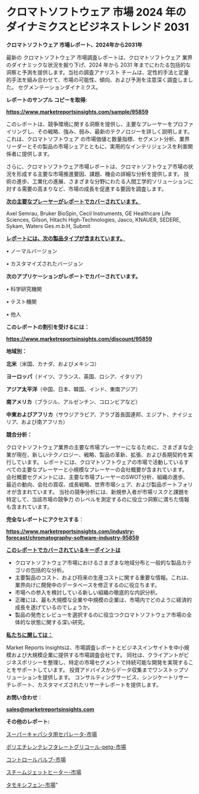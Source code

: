 # クロマトソフトウェア 市場 2024 年のダイナミクスとビジネストレンド 2031

<strong>クロマトソフトウェア 市場レポート、2024年から2031年</strong>

最新の クロマトソフトウェア 市場調査レポートは、クロマトソフトウェア 業界のダイナミックな状況を掘り下げ、2024 年から 2031 年までにわたる包括的な洞察と予測を提供します。当社の調査アナリスト チームは、定性的手法と定量的手法を組み合わせて、市場の可能性、傾向、および予測を注意深く調査しました。 セグメンテーションダイナミクス。



<strong>レポートのサンプル コピーを取得:</strong> <a href=https://www.marketreportsinsights.com/sample/95859>

<strong><u>https://www.marketreportsinsights.com/sample/95859</u></strong></a>

このレポートは、競争環境に関する洞察を提供し、主要なプレーヤーをプロファイリングし、その戦略、強み、弱み、最新のテクノロジーを詳しく説明します。 これは、クロマトソフトウェア の市場価値と数量指標、セグメント分析、業界リーダーとその製品の市場シェアとともに、実用的なインテリジェンスを利害関係者に提供します。

さらに、クロマトソフトウェア市場レポートは、クロマトソフトウェア市場の状況を形成する主要な市場推進要因、課題、機会の詳細な分析を提供します。 技術の進歩、工業化の進展、さまざまな分野にわたる人間工学的ソリューションに対する需要の高まりなど、市場の成長を促進する要因を調査します。



<strong><u>次の主要なプレーヤーがレポートでカバーされています。</u></strong>

Axel Semrau, Bruker BioSpin, Cecil Instruments, GE Healthcare Life Sciences, Gilson, Hitachi High-Technologies, Jasco, KNAUER, SEDERE, Sykam, Waters Ges.m.b.H, Submit



<strong><u><b>レポートには、次の製品タイプが含まれています。</b></u></strong>

• ノーマルバージョン

• カスタマイズされたバージョン



<strong><b>次のアプリケーションがレポートでカバーされています。</b></strong>

• 科学研究機関

• テスト機関

• 他人



<strong><b>このレポートの割引を受けるには：</b></strong><a href=https://www.marketreportsinsights.com/discount/95859>

<strong><u>https://www.marketreportsinsights.com/discount/95859</u></strong></a>



<strong>地域別：</strong>



<strong>北米</strong>（米国、カナダ、およびメキシコ）



<strong>ヨーロッパ</strong>（ドイツ、フランス、英国、ロシア、イタリア）



<strong>アジア太平洋</strong>（中国、日本、韓国、インド、東南アジア）



<strong>南アメリカ</strong>（ブラジル、アルゼンチン、コロンビアなど）



<strong>中東およびアフリカ</strong>（サウジアラビア、アラブ首長国連邦、エジプト、ナイジェリア、および南アフリカ）



<strong>競合分析：</strong>

クロマトソフトウェア業界の主要な市場プレーヤーになるために、さまざまな企業が現在、新しいテクノロジー、戦略、製品の革新、拡張、および長期契約を実行しています。 レポートには、クロマトソフトウェアの市場で活動しているすべての主要なプレーヤーと小規模なプレーヤーの会社概要が含まれています。 会社概要セグメントには、主要な市場プレーヤーのSWOT分析、組織の進歩、最近の動向、会社の買収、成長戦略、世界市場シェア、および製品ポートフォリオが含まれています。 当社の競争分析には、新規参入者が市場リスクと課題を特定して、当該市場の競争力 のレベルを測定するのに役立つ洞察に満ちた情報も含まれています。



<strong>完全なレポートにアクセスする</strong>：

<a href=https://www.marketreportsinsights.com/industry-forecast/chromatography-software-industry-95859>

<strong><u>https://www.marketreportsinsights.com/industry-forecast/chromatography-software-industry-95859</u></strong></a>



<strong><u><b>このレポートでカバーされているキーポイントは</b></u></strong>
<ul>
  <li>クロマトソフトウェア市場におけるさまざまな地域分布と一般的な製品カテゴリの包括的な分析。</li>
  <li>主要製品のコスト、および将来の生産コストに関する重要な情報。これは、業界向けに開発中のデータベースを修正するのに役立ちます。</li>
  <li>市場への参入を検討している新しい組織の徹底的な内訳分析。</li>
  <li>正確には、最も大規模な企業や中規模の企業は、市場内でどのように経済的成長を遂げているのでしょうか。</li>
  <li>製品の発売とレビューを選択するのに役立つクロマトソフトウェア市場の全体的な状態に関する深い研究。</li>
</ul>


<strong><u><b>私たちに関しては：</b></u></strong>

Market Reports Insightsは、市場調査レポートとビジネスインサイトを中小規模および大規模企業に提供する市場調査会社です。 同社は、クライアントがビジネスポリシーを整理し、特定の市場セグメントで持続可能な開発を実現することをサポートしています。 投資アドバイスからデータ収集までワンストップソリューションを提供します。 コンサルティングサービス、シンジケートリサーチレポート、カスタマイズされたリサーチレポートを提供します。



<strong><b>お問い合わせ</b></strong>：

<a href=mailto:sales@marketreportsinsights.com>

<strong><u>sales@marketreportsinsights.com</u></strong></a>



<strong>その他のレポート:</strong>

<a href=https://www.linkedin.com/pulse/スーパーキャパシタ用セパレータ-市場-2030-年までの需要に焦点を当てた-barmf/>スーパーキャパシタ用セパレータ-市場</a>

<a href=https://www.linkedin.com/pulse/ポリエチレンテレフタレートグリコール-petg-市場-2023-収益と成長ドライバー-2030-pr-news-hub-ufhic/>ポリエチレンテレフタレートグリコール-petg-市場</a>

<a href=https://www.linkedin.com/pulse/コントロールバルブ-市場-2023-swot-分析と最新イノベーション-2030-33mjf/>コントロールバルブ-市場</a>

<a href=https://www.linkedin.com/pulse/スチームジェットヒーター-市場-2023-収益と成長ドライバー-2030-1hwpf/>スチームジェットヒーター-市場</a>

<a href=https://www.linkedin.com/pulse/タモキシフェン-市場-2030-年までの需要に焦点を当てた-2023-年調査レポート-f8ctf/>タモキシフェン-市場</a>"
